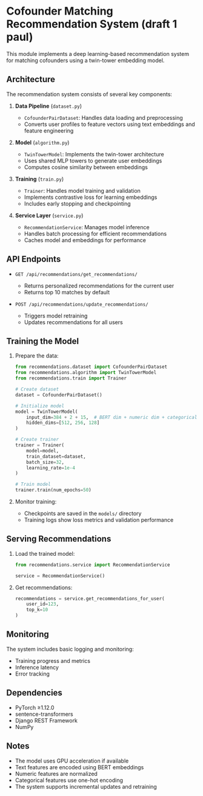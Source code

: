 # Cofounder Matching Recommendation System (draft 1 paul)

This module implements a deep learning-based recommendation system for matching cofounders using a twin-tower embedding model.

## Architecture

The recommendation system consists of several key components:

1. **Data Pipeline** (`dataset.py`)
   - `CofounderPairDataset`: Handles data loading and preprocessing
   - Converts user profiles to feature vectors using text embeddings and feature engineering

2. **Model** (`algorithm.py`)
   - `TwinTowerModel`: Implements the twin-tower architecture
   - Uses shared MLP towers to generate user embeddings
   - Computes cosine similarity between embeddings

3. **Training** (`train.py`)
   - `Trainer`: Handles model training and validation
   - Implements contrastive loss for learning embeddings
   - Includes early stopping and checkpointing

4. **Service Layer** (`service.py`)
   - `RecommendationService`: Manages model inference
   - Handles batch processing for efficient recommendations
   - Caches model and embeddings for performance

## API Endpoints

- `GET /api/recommendations/get_recommendations/`
  - Returns personalized recommendations for the current user
  - Returns top 10 matches by default

- `POST /api/recommendations/update_recommendations/`
  - Triggers model retraining
  - Updates recommendations for all users

## Training the Model

1. Prepare the data:
   ```python
   from recommendations.dataset import CofounderPairDataset
   from recommendations.algorithm import TwinTowerModel
   from recommendations.train import Trainer

   # Create dataset
   dataset = CofounderPairDataset()
   
   # Initialize model
   model = TwinTowerModel(
       input_dim=384 + 2 + 15,  # BERT dim + numeric dim + categorical dim
       hidden_dims=[512, 256, 128]
   )
   
   # Create trainer
   trainer = Trainer(
       model=model,
       train_dataset=dataset,
       batch_size=32,
       learning_rate=1e-4
   )
   
   # Train model
   trainer.train(num_epochs=50)
   ```

2. Monitor training:
   - Checkpoints are saved in the `models/` directory
   - Training logs show loss metrics and validation performance

## Serving Recommendations

1. Load the trained model:
   ```python
   from recommendations.service import RecommendationService
   
   service = RecommendationService()
   ```

2. Get recommendations:
   ```python
   recommendations = service.get_recommendations_for_user(
       user_id=123,
       top_k=10
   )
   ```

## Monitoring

The system includes basic logging and monitoring:
- Training progress and metrics
- Inference latency
- Error tracking

## Dependencies

- PyTorch ≥1.12.0
- sentence-transformers
- Django REST Framework
- NumPy

## Notes

- The model uses GPU acceleration if available
- Text features are encoded using BERT embeddings
- Numeric features are normalized
- Categorical features use one-hot encoding
- The system supports incremental updates and retraining 